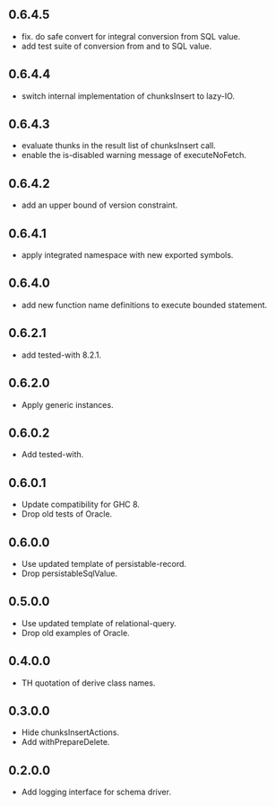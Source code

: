 <!-- -*- Markdown -*- -->

## 0.6.4.5

- fix. do safe convert for integral conversion from SQL value.
- add test suite of conversion from and to SQL value.

## 0.6.4.4

- switch internal implementation of chunksInsert to lazy-IO.

## 0.6.4.3

- evaluate thunks in the result list of chunksInsert call.
- enable the is-disabled warning message of executeNoFetch.

## 0.6.4.2

- add an upper bound of version constraint.

## 0.6.4.1

- apply integrated namespace with new exported symbols.

## 0.6.4.0

- add new function name definitions to execute bounded statement.

## 0.6.2.1

- add tested-with 8.2.1.

## 0.6.2.0

- Apply generic instances.

## 0.6.0.2

- Add tested-with.

## 0.6.0.1

- Update compatibility for GHC 8.
- Drop old tests of Oracle.

## 0.6.0.0

- Use updated template of persistable-record.
- Drop persistableSqlValue.

## 0.5.0.0

- Use updated template of relational-query.
- Drop old examples of Oracle.

## 0.4.0.0

- TH quotation of derive class names.

## 0.3.0.0

- Hide chunksInsertActions.
- Add withPrepareDelete.

## 0.2.0.0

- Add logging interface for schema driver.
